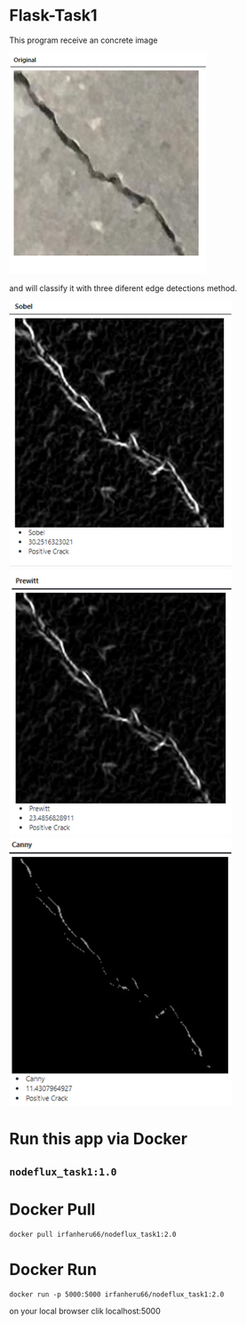 # Flask-Task1

This program receive an concrete image 

![source](readmeAssets/source.png)

and will classify it with three diferent edge detections method.

<p float="left">
  <img src="readmeAssets/Sobel.png" width="400" />
  <img src="readmeAssets/prewitt.png" width="400" /> 
  <img src="readmeAssets/Canny.png" width="400" /> 
</p>

# Run this app via Docker
## `nodeflux_task1:1.0`

# Docker Pull
```
docker pull irfanheru66/nodeflux_task1:2.0
```
# Docker Run
```
docker run -p 5000:5000 irfanheru66/nodeflux_task1:2.0
```
on your local browser clik localhost:5000